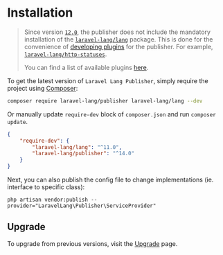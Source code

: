 # Installation

> Since version [`12.0`](https://github.com/Laravel-Lang/publisher/releases/tag/v12.0.0), the publisher does not include the mandatory installation of
> the [`laravel-lang/lang`](https://github.com/Laravel-Lang/lang) package. This is done for the convenience of [developing plugins](../plugins/installation.md) for the publisher.
> For
> example, [`laravel‑lang/http‑statuses`](https://github.com/Laravel-Lang/http-statuses).
>
> You can find a list of available plugins [here](../plugins/local.md).

To get the latest version of `Laravel Lang Publisher`, simply require the project using [Composer](https://getcomposer.org):

```bash
composer require laravel-lang/publisher laravel-lang/lang --dev
```

Or manually update `require-dev` block of `composer.json` and run `composer update`.

```json
{
    "require-dev": {
        "laravel-lang/lang": "^11.0",
        "laravel-lang/publisher": "^14.0"
    }
}
```

Next, you can also publish the config file to change implementations (ie. interface to specific class):

```
php artisan vendor:publish --provider="LaravelLang\Publisher\ServiceProvider"
```

## Upgrade

To upgrade from previous versions, visit the [Upgrade](upgrade/index.md) page.
